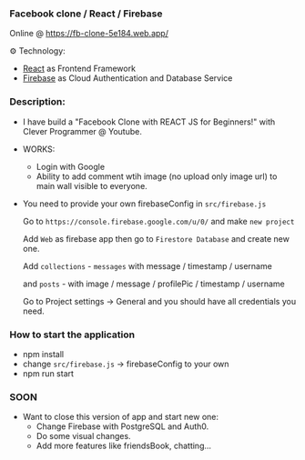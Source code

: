 ### Facebook clone / React / Firebase

Online @ https://fb-clone-5e184.web.app/

⚙️ Technology:

- [React](https://reactjs.org/) as Frontend Framework
- [Firebase](https://firebase.google.com/) as Cloud Authentication and Database Service

### Description:

- I have build a "Facebook Clone with REACT JS for Beginners!" with Clever Programmer @ Youtube.

- WORKS:
  - Login with Google
  - Ability to add comment wtih image (no upload only image url) to main wall visible to everyone.

- You need to provide your own firebaseConfig in `src/firebase.js`

  Go to `https://console.firebase.google.com/u/0/` and make `new project`

  Add `Web` as firebase app then go to `Firestore Database` and create new one.

  Add `collections` - `messages` with message / timestamp / username

  and `posts` - with image / message / profilePic / timestamp / username

  Go to Project settings -> General and you should have all credentials you need.

### How to start the application

- npm install
- change `src/firebase.js` -> firebaseConfig to your own
- npm run start

### SOON

- Want to close this version of app and start new one:
  - Change Firebase with PostgreSQL and Auth0.
  - Do some visual changes.
  - Add more features like friendsBook, chatting...
